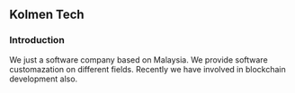 ## Kolmen Tech
### Introduction
We just a software company based on Malaysia. We provide software customazation on different fields. Recently we have involved in blockchain development also.
